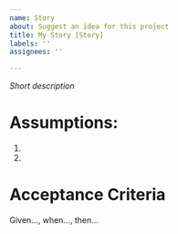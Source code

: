 ```yaml
---
name: Story
about: Suggest an idea for this project
title: My Story [Story]
labels: ''
assignees: ''

---
```


_Short description_

# Assumptions:
1.
2.

# Acceptance Criteria
Given..., when..., then...
